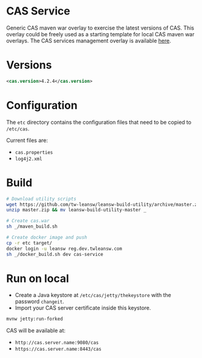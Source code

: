 CAS Service
============================

Generic CAS maven war overlay to exercise the latest versions of CAS. This overlay could be freely used as a starting template for local CAS maven war overlays. The CAS services management overlay is available [here](https://github.com/Jasig/cas-services-management-overlay).

# Versions

```xml
<cas.version>4.2.4</cas.version>
```

# Configuration

The `etc` directory contains the configuration files that need to be copied to `/etc/cas`.

Current files are:

* `cas.properties`
* `log4j2.xml`

# Build

```bash
# Download utility scripts
wget https://github.com/tw-leansw/leansw-build-utility/archive/master.zip
unzip master.zip && mv leansw-build-utility-master _

# Create cas.war
sh _/maven_build.sh

# Create docker image and push
cp -r etc target/
docker login -u leansw reg.dev.twleansw.com
sh _/docker_build.sh dev cas-service
```

# Run on local

* Create a Java keystore at `/etc/cas/jetty/thekeystore` with the password `changeit`.
* Import your CAS server certificate inside this keystore.

```bash
mvnw jetty:run-forked
```

CAS will be available at:

* `http://cas.server.name:9080/cas`
* `https://cas.server.name:8443/cas`

